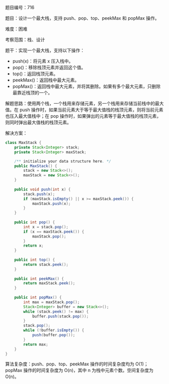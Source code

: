 题目编号：716

题目：设计一个最大栈，支持 push、pop、top、peekMax 和 popMax 操作。

难度：困难

考察范围：栈、设计

题干：实现一个最大栈，支持以下操作：

- push(x)：将元素 x 压入栈中。
- pop()：移除栈顶元素并返回这个值。
- top()：返回栈顶元素。
- peekMax()：返回栈中最大元素。
- popMax()：返回栈中最大元素，并将其删除。如果有多个最大元素，只删除最靠近栈顶的一个。

解题思路：使用两个栈，一个栈用来存储元素，另一个栈用来存储当前栈中的最大值。在 push 操作时，如果当前元素大于等于最大值栈的栈顶元素，则将当前元素也压入最大值栈中；在 pop 操作时，如果弹出的元素等于最大值栈的栈顶元素，则同时弹出最大值栈的栈顶元素。

解决方案：

```java
class MaxStack {
    private Stack<Integer> stack;
    private Stack<Integer> maxStack;

    /** initialize your data structure here. */
    public MaxStack() {
        stack = new Stack<>();
        maxStack = new Stack<>();
    }
    
    public void push(int x) {
        stack.push(x);
        if (maxStack.isEmpty() || x >= maxStack.peek()) {
            maxStack.push(x);
        }
    }
    
    public int pop() {
        int x = stack.pop();
        if (x == maxStack.peek()) {
            maxStack.pop();
        }
        return x;
    }
    
    public int top() {
        return stack.peek();
    }
    
    public int peekMax() {
        return maxStack.peek();
    }
    
    public int popMax() {
        int max = maxStack.pop();
        Stack<Integer> buffer = new Stack<>();
        while (stack.peek() != max) {
            buffer.push(stack.pop());
        }
        stack.pop();
        while (!buffer.isEmpty()) {
            push(buffer.pop());
        }
        return max;
    }
}
```

算法复杂度：push、pop、top、peekMax 操作的时间复杂度均为 O(1)；popMax 操作的时间复杂度为 O(n)，其中 n 为栈中元素个数。空间复杂度为 O(n)。